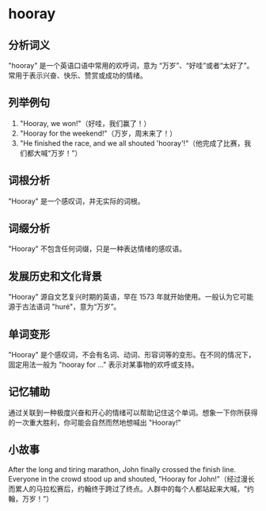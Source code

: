 # hooray

## 分析词义

  

"hooray" 是一个英语口语中常用的欢呼词，意为 “万岁”、“好哇”或者“太好了”。常用于表示兴奋、快乐、赞赏或成功的情绪。

  

## 列举例句

  

1.  "Hooray, we won!"（好哇，我们赢了！）
2.  "Hooray for the weekend!"（万岁，周末来了！）
3.  "He finished the race, and we all shouted 'hooray'!"（他完成了比赛，我们都大喊“万岁！”）

  

## 词根分析

  

"Hooray" 是一个感叹词，并无实际的词根。

  

## 词缀分析

  

"Hooray" 不包含任何词缀，只是一种表达情绪的感叹语。

  

## 发展历史和文化背景

  

"Hooray" 源自文艺复兴时期的英语，早在 1573 年就开始使用。一般认为它可能源于古法语词 "huré"，意为“万岁”。

  

## 单词变形

  

"Hooray" 是个感叹词，不会有名词、动词、形容词等的变形。在不同的情况下，固定用法一般为 "hooray for ..." 表示对某事物的欢呼或支持。

  

## 记忆辅助

  

通过关联到一种极度兴奋和开心的情绪可以帮助记住这个单词。想象一下你所获得的一次重大胜利，你可能会自然而然地想喊出 "Hooray!"

  

## 小故事

  

After the long and tiring marathon, John finally crossed the finish line. Everyone in the crowd stood up and shouted, "Hooray for John!"（经过漫长而累人的马拉松赛后，约翰终于跨过了终点。人群中的每个人都站起来大喊，“约翰，万岁！”）
